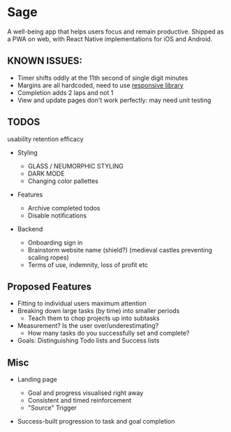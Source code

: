 # Sage

A well-being app that helps users focus and remain productive. Shipped as a PWA on web, with React Native implementations for iOS and Android.

## KNOWN ISSUES:

- Timer shifts oddly at the 11th second of single digit minutes
- Margins are all hardcoded, need to use [responsive library](https://github.com/marudy/react-native-responsive-screen#example)
- Completion adds 2 laps and not 1
- View and update pages don't work perfectly: may need unit testing

## TODOS
usability
retention
efficacy

- Styling

  - GLASS / NEUMORPHIC STYLING
  - DARK MODE
  - Changing color pallettes

- Features

  - Archive completed todos
  - Disable notifications

- Backend

  - Onboarding sign in
  - Brainstorm website name (shield?) (medieval castles preventing scaling ropes)
  - Terms of use, indemnity, loss of profit etc

## Proposed Features

- Fitting to individual users maximum attention
- Breaking down large tasks (by time) into smaller periods
  - Teach them to chop projects up into subtasks
- Measurement? Is the user over/underestimating?
  - How many tasks do you successfully set and complete?
- Goals: Distinguishing Todo lists and Success lists

## Misc

- Landing page

  - Goal and progress visualised right away
  - Consistent and timed reinforcement
  - "Source" Trigger

- Success-built progression to task and goal completion

